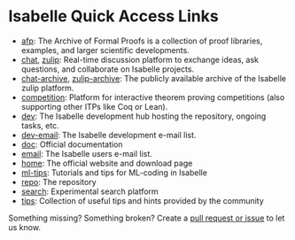 # Isabelle Quick Access Links

- [afp](https://www.isa-afp.org/): The Archive of Formal Proofs is a collection of proof libraries, examples, and larger scientific developments.
- [chat](https://isabelle.zulipchat.com), [zulip](https://isabelle.zulipchat.com): Real-time discussion platform to exchange ideas, ask questions, and collaborate on Isabelle projects.
- [chat-archive](https://isabelle.systems/zulip-archive/), [zulip-archive](https://isabelle.systems/zulip-archive/): The publicly available archive of the Isabelle zulip platform.
- [competition](https://competition.isabelle.systems): Platform for interactive theorem proving competitions (also supporting other ITPs like Coq or Lean).
- [dev](https://isabelle-dev.sketis.net): The Isabelle development hub hosting the repository, ongoing tasks, etc.
- [dev-email](https://mailmanbroy.informatik.tu-muenchen.de/pipermail/isabelle-dev/): The Isabelle development e-mail list.
- [doc](https://isabelle.in.tum.de/documentation.html): Official documentation
- [email](https://lists.cam.ac.uk/pipermail/cl-isabelle-users/index.html): The Isabelle users e-mail list.
- [home](https://isabelle.in.tum.de): The official website and download page
- [ml-tips](https://nms.kcl.ac.uk/christian.urban/Cookbook/): Tutorials and tips for ML-coding in Isabelle
- [repo](https://isabelle-dev.sketis.net/source/isabelle/): The repository
- [search](https://search.isabelle.in.tum.de/): Experimental search platform
- [tips](https://github.com/isabelle-prover/cookbook): Collection of useful tips and hints provided by the community

Something missing? Something broken? Create a [pull request or issue](https://github.com/isabelle-prover/isabelle-prover.github.io) to let us know.

